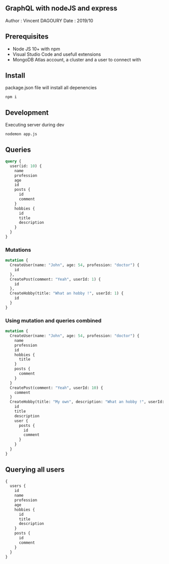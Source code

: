 GraphQL with nodeJS and express
---------------------------------

Author  : Vincent DAGOURY
Date    : 2019/10

## Prerequisites

- Node JS 10+ with npm
- Visual Studio Code and usefull extensions
- MongoDB Atlas account, a cluster and a user to connect with

## Install

package.json file will install all depenencies

```
npm i
```

## Development

Executing server during dev

```
nodemon app.js
```

## Queries

```graphql
query {
  user(id: 10) {
    name
    profession
    age
    id
    posts {
      id
      comment
    }
    hobbies {
      id
      title
      description
    }
  }
}
```

### Mutations

```graphql
mutation {
  CreateUser(name: "John", age: 54, profession: "doctor") {
    id
  },
  CreatePost(comment: "Yeah", userId: 1) {
    id
  },
  CreateHobby(title: "What an hobby !", userId: 1) {
    id
  }
}
```

### Using mutation and queries combined

```graphql
mutation {
  CreateUser(name: "John", age: 54, profession: "doctor") {
    name
    profession
    id
    hobbies {
      title
    }
    posts {
      comment
    }
  }
  CreatePost(comment: "Yeah", userId: 10) {
    comment
  }
  CreateHobby(title: "My own", description: "What an hobby !", userId: 10) {
    id
    title
    description
    user {
      posts {
        id
        comment
      }
    }
  }
}
```

## Querying all users

```graphql
{
  users {
    id
    name
    profession
    age
    hobbies {
      id
      title
      description
    }
    posts {
      id
      comment
    }
  }
}

```